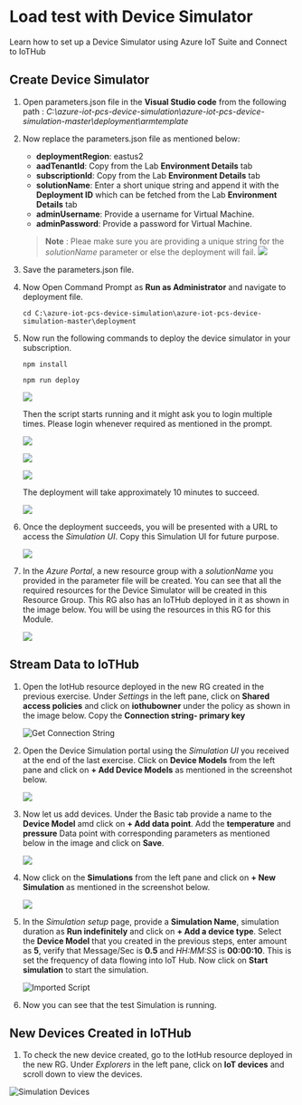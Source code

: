 # Load test with Device Simulator

Learn how to set up a Device Simulator using Azure IoT Suite and Connect to IoTHub

## Create Device Simulator

1. Open parameters.json file in the **Visual Studio code** from the following path : *C:\azure-iot-pcs-device-simulation\azure-iot-pcs-device-simulation-master\deployment\armtemplate*

2. Now replace the parameters.json file as mentioned below:
      
   * **deploymentRegion**: eastus2
   * **aadTenantId**: Copy from the Lab **Environment Details** tab
   * **subscriptionId**: Copy from the Lab **Environment Details** tab
   * **solutionName**: Enter a short unique string and append it with the **Deployment ID** which can be fetched from the Lab **Environment Details** tab
   * **adminUsername**: Provide a username for Virtual Machine.
   * **adminPassword**: Provide a password for Virtual Machine.
  
   > **Note** : Pleae make sure you are providing a unique string for the *solutionName* parameter or else the deployment will fail.
      ![](images/mod-8.png)

3. Save the parameters.json file.

4. Now Open Command Prompt as **Run as Administrator** and navigate to deployment file.

   ```
   cd C:\azure-iot-pcs-device-simulation\azure-iot-pcs-device-simulation-master\deployment

   ```
5. Now run the following commands to deploy the device simulator in your subscription.

   ```
   npm install
   ```

   ```
   npm run deploy
   ```
   ![](images/module-8-1.png)

   Then the script starts running and it might ask you to login multiple times. Please login whenever required as mentioned in the prompt.
      
   ![](images/module-8-3.png)

   ![](images/module-8-4.png)

   ![](images/module-8-5.png)

   The deployment will take approximately 10 minutes to succeed.

   ![](images/module-8-6.png)

6. Once the deployment succeeds, you will be presented with a URL to access the *Simulation UI*. Copy this Simulation UI for future purpose.

   ![](images/module-8-7.png)

7. In the *Azure Portal*, a new resource group with a *solutionName* you provided in the parameter file will be created. You can see that all the required resources for the Device Simulator will be created in this Resource Group. This RG also has an IoTHub deployed in it as shown in the image below. You will be using the resources in this RG for this Module.
   
   ![](images/module-8-8.png)

## Stream Data to IoTHub

1. Open the IotHub resource deployed in the new RG created in the previous exercise. Under *Settings* in the left pane, click on **Shared access policies** and click on **iothubowner** under the policy as shown in the image below. Copy the **Connection string- primary key**

   ![Get Connection String](images/06_get_connection_string.png)

1. Open the Device Simulation portal using the *Simulation UI* you received at the end of the last exercise. Click on **Device Models** from the left pane and click on **+ Add Device Models** as mentioned in the screenshot below.

   ![](images/module-8-10.png)

1. Now let us add devices. Under the Basic tab provide a name to the **Device Model** amd click on **+ Add data point**. Add the **temperature** and **pressure** Data point with corresponding parameters as mentioned below in the image and click on **Save**.

   ![](images/module-8-9.png)

1. Now click on the **Simulations** from the left pane and click on **+ New Simulation** as mentioned in the screenshot below.
 
   ![](images/module-8-11.png)

1. In the *Simulation setup* page, provide a **Simulation Name**, simulation duration as **Run indefinitely** and click on **+ Add a device type**. Select the **Device Model** that you created in the previous steps, enter amount as **5**, verify that Message/Sec is **0.5** and *HH:MM:SS* is **00:00:10**. This is set the frequency of data flowing into IoT Hub. Now click on **Start simulation** to start the simulation.

   ![Imported Script](images/module-8-12.png)

1. Now you can see that the test Simulation is running.

## New Devices Created in IoTHub

1. To check the new device created, go to the IotHub resource deployed in the new RG. Under *Explorers* in the left pane, click on **IoT devices** and scroll down to view the devices.

![Simulation Devices](images/09_simulated_devices.png)
